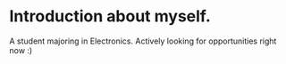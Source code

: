 # Introduction about myself.
A student majoring in Electronics. Actively looking for opportunities right now :)
